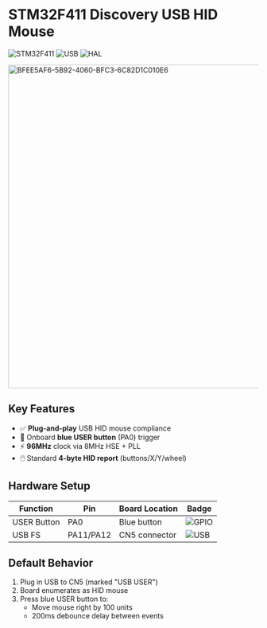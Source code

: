 # STM32F411 Discovery USB HID Mouse

![STM32F411](https://img.shields.io/badge/STM32F411-Discovery-03234B?logo=stmicroelectronics&logoColor=white)
![USB](https://img.shields.io/badge/USB-HID_Device-2496ED?logo=usb&logoColor=white)
![HAL](https://img.shields.io/badge/STM32-HAL_Library-03234B?logo=stmicroelectronics)

<img src="https://github.com/user-attachments/assets/c8a63e13-402d-4585-8295-395baf2fe55c" width="650" alt="BFEE5AF6-5B92-4060-BFC3-6C82D1C010E6">



## Key Features
- ✅ **Plug-and-play** USB HID mouse compliance  
- 🔵 Onboard **blue USER button** (PA0) trigger  
- ⚡ **96MHz** clock via 8MHz HSE + PLL  
- 🖱️ Standard **4-byte HID report** (buttons/X/Y/wheel)  

## Hardware Setup
| Function       | Pin  | Board Location | Badge |
|----------------|------|----------------|-------|
| USER Button    | PA0  | Blue button    | ![GPIO](https://img.shields.io/badge/GPIO-PA0-yellow) |
| USB FS         | PA11/PA12 | CN5 connector | ![USB](https://img.shields.io/badge/USB-Full_Speed-blue) |

## Default Behavior
1. Plug in USB to CN5 (marked "USB USER")
2. Board enumerates as HID mouse
3. Press blue USER button to:
   - Move mouse right by 100 units
   - 200ms debounce delay between events
